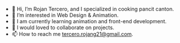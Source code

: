 - 👋 Hi, I’m Rojan Tercero, and I specialized in cooking pancit canton.
- 👀 I’m interested in Web Design & Animation.
- 🌱 I am currently learning animation and front-end development.
- 💞️ I would loved to collaborate on projects.
- 📫 How to reach me tercero.rojang21@gmail.com.

<!---
RojanTERCERO/RojanTERCERO is a ✨ special ✨ repository because its `README.md` (this file) appears on your GitHub profile.
You can click the Preview link to take a look at your changes.
--->
